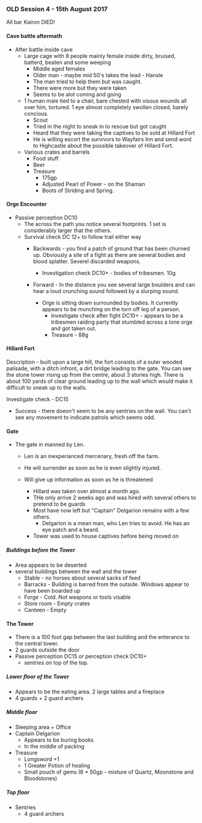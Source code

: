 ### OLD Session 4 - 15th August 2017

All bar Kairon DIED!

#### Cave battle aftermath

  * After battle inside cave
    * Large cage with 8 people mainly female inside dirty, bruised, batterd, beaten and some weeping
      * Middle aged females
      * Older man - maybe mid 50's takes the lead - Hansle
      * The man tried to help them but was caught.
      * There were more but they were taken
      * Seems to be alot coming and going      
    * 1 human male tied to a chair, bare chested with visous wounds all over him, tortured. 1 eye almost completely swollen closed, barely concious.
      * Scout
      * Tried in the night to sneak in to rescue but got caught
      * Heard that they were taking the captives to be sold at Hillard Fort
      * He is willing escort the survivors to Wayfairs Inn and send word to Highcastle about the possible takeover of Hillard Fort.
    * Various crates and barrels  
      * Food stuff
      * Beer
      * Treasure
        * 175gp
        * Adjusted Pearl of Power - on the Shaman
        * Boots of Striding and Spring.
        
#### Orge Encounter
  
  * Passive perception DC10
    * The across the path you notice several footprints. 1 set is considerably larger that the others. 
    * Survival check DC 12+ to follow trail either way
      * Backwards - you find a patch of ground that has been churned up. Obviously a site of a fight as there are several bodies and blood splatter. Severel discarded weapons.
        * Investigation check DC10+ - bodies of tribesmen. 10g
        
      * Forward - In the distance you see several large boulders and can hear a loud crunching sound followed by a slurping sound.
        * Orge is sitting down surrounded by bodies. It currently appears to be munching on the torn off leg of a person.
          * Investigate check after fight DC10+ - appears to be a tribesmen raiding party that stumbled across a lone orge and got taken out.
          * Treasure - 88g
          
#### Hillard Fort

Description - built upon a large hill, the fort consists of a outer wooded palisade, with a ditch infront, a dirt bridge leading to the gate. You can see the stone tower rising up from the centre, about 3 stories high. There is about 100 yards of clear ground leading up to the wall which would make it difficult to sneak up to the walls.

Investigate check - DC15
  * Success - there doesn't seem to be any sentries on the wall. You can't see any movement to indicate patrols which seems odd.
      
#### Gate
  * The gate in manned by Len.
    * Len is an inexperianced mercenary, fresh off the farm.
    * He will surrender as soon as he is even slightly injured.
    * Will give up information as soon as he is threatened
    
       * Hillard was taken over almost a month ago. 
       * THe only arrive 2 weeks ago and was hired with several others to pretend to be guards
       * Most have now left but "Captain" Delgarion remains with a few others.
         * Delgarion is a mean man, who Len tries to avoid. He has an eye patch and a beard.
       * Tower was used to house captives before being moved on
       
##### Buildings before the Tower
* Area appears to be deserted
* several buildings between the wall and the tower
  * Stable - no horses about several sacks of feed
  * Barracks - Building is barred from the outside. Windows appear to have been boarded up
  * Forge - Cold. Not weapons or tools visable
  * Store room - Empty crates
  * Canteen - Empty

#### The Tower

* There is a 100 foot gap between the last building and the enterance to the central tower.
* 2 guards outside the door
* Passive perception DC15 or perception check DC10+
  * sentries on top of the top.
  

##### Lower floor of the Tower

* Appears to be the eating area. 2 large tables and a fireplace
* 4 guards + 2 guard archers

##### Middle floor 

* Sleeping area + Office
* Captain Delgarion
  * Appears to be buring books
  * In the middle of packing
* Treasure
  * Longsword +1
  * 1 Greater Potion of healing
  * Small pouch of gems (6 * 50gp - mixture of Quartz, Moonstone and Bloodstones)
  
##### Top floor

* Sentries
  * 4 guard archers
